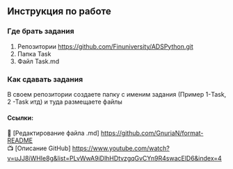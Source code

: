## Инструкция по работе    

### Где брать задания

1. Репозитории https://github.com/Finuniversity/ADSPython.git    
2. Папка Task    
3. Файл Task.md    

### Как сдавать задания    

В своем репозитории создаете папку с именим задания (Пример 1-Task, 2 -Task итд) и туда размещаете файлы

#### Ссылки:

:ledger: [Редактирование файла .md] https://github.com/GnuriaN/format-README    
:tv: [Описание GitHub] https://www.youtube.com/watch?v=uJJ8iWHIe8g&list=PLvWwA9iDlhHDtvzgqGvCYn9R4swacElD6&index=4    
